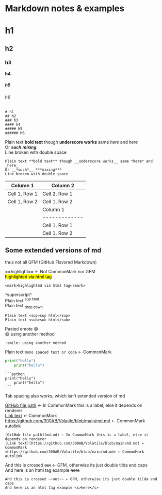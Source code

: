# Markdown notes & examples

# h1
## h2
### h3 
#### h4
##### h5
###### h6
    # h1
    ## h2
    ### h3 
    #### h4
    ##### h5
    ###### h6

Plain text **bold text** though __underscore works__ same *here* and _here_  
Or __*such*__ ***mixing***  
Line broken with double space  

    Plain text **bold text** though __underscore works__ same *here* and _here_  
    Or __*such*__ ***mixing***  
    Line broken with double space  

| Column 1      | Column 2      |
| ------------- | ------------- |
| Cell 1, Row 1 | Cell 2, Row 1 |
| Cell 1, Row 2 | Cell 1, Row 2 |
    | Column 1      | Column 2      |
    | ------------- | ------------- |
    | Cell 1, Row 1 | Cell 2, Row 1 |
    | Cell 1, Row 2 | Cell 1, Row 2 |


## Some extended versions of md  
thus not all GFM (GitHub Flavored Markdown)

==highlight== ← Not CommonMark nor GFM  
<mark>highlighted via html tag</mark>

    <mark>highlighted via html tag</mark>

^superscript^  
Plain text <sup>sup html</sup>  
Plain text <sub>drop down</sub>

    Plain text <sup>sup html</sup>
    Plain text <sub>sub html</sub>

Pasted emote 😄  
:smile: using another method  

    :smile: using another method  

Plain text `mono spaced text or code` ← CommonMark  

```python
print("hello")
    print("hello")
```

    ```python
    print("hello")
        print("hello")
    ```
Tab spacing also works, which isn't extended version of md  

[GitHub file path](md.md) ← In CommonMark this is a label, else it depends on renderer  
[Link text](https://github.com/300AB/Volatile/blob/main/md.md) ← CommonMark  
<https://github.com/300AB/Volatile/blob/main/md.md> ← CommonMark autolink  

    [GitHub file path](md.md) ← In CommonMark this is a label, else it depends on renderer  
    [Link text](https://github.com/300AB/Volatile/blob/main/md.md) ← CommonMark  
    <https://github.com/300AB/Volatile/blob/main/md.md> ← CommonMark autolink  

And this is crossed ~~out~~ ← GFM, otherwise its just double tilda end caps  
And here is an html tag example <s>here</s>  

    And this is crossed ~~out~~ ← GFM, otherwise its just double tilda end caps  
    And here is an html tag example <s>here</s>  
